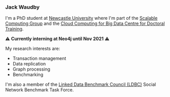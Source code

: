 ### Jack Waudby

I'm a PhD student at [Newcastle University](https://www.ncl.ac.uk) where I'm part of the [Scalable Computing Group](https://www.ncl.ac.uk/computing/research/groups/scalable/#about) and the [Cloud Computing for Big Data Centre for Doctoral Training](https://www.ncl.ac.uk/bigdata/). 

⚠ **Currently interning at Neo4j until Nov 2021** ⚠️

My research interests are:
+ Transaction management 
+ Data replication
+ Graph processing
+ Benchmarking

I'm also a member of the [Linked Data Benchmark Council (LDBC)](http://ldbcouncil.org/) Social Network Benchmark Task Force.






